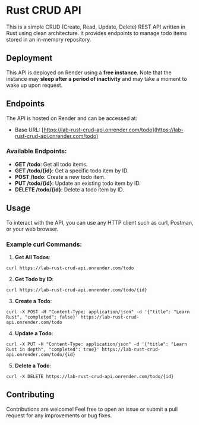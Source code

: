 # Rust CRUD API

This is a simple CRUD (Create, Read, Update, Delete) REST API written in Rust using clean architecture. It provides endpoints to manage todo items stored in an in-memory repository.

## Deployment

This API is deployed on Render using a **free instance**. Note that the instance may **sleep after a period of inactivity** and may take a moment to wake up upon request.

## Endpoints

The API is hosted on Render and can be accessed at:

- Base URL: [https://lab-rust-crud-api.onrender.com/todo](https://lab-rust-crud-api.onrender.com/todo)

### Available Endpoints:

- **GET /todo**: Get all todo items.
- **GET /todo/{id}**: Get a specific todo item by ID.
- **POST /todo**: Create a new todo item.
- **PUT /todo/{id}**: Update an existing todo item by ID.
- **DELETE /todo/{id}**: Delete a todo item by ID.

## Usage

To interact with the API, you can use any HTTP client such as curl, Postman, or your web browser.

### Example curl Commands:

1. **Get All Todos**:
```shell
curl https://lab-rust-crud-api.onrender.com/todo
```


2. **Get Todo by ID**:
```shell
curl https://lab-rust-crud-api.onrender.com/todo/{id}
```

3. **Create a Todo**:
```shell
curl -X POST -H "Content-Type: application/json" -d '{"title": "Learn Rust", "completed": false}' https://lab-rust-crud-api.onrender.com/todo
```

4. **Update a Todo**:
```shell
curl -X PUT -H "Content-Type: application/json" -d '{"title": "Learn Rust in depth", "completed": true}' https://lab-rust-crud-api.onrender.com/todo/{id}
```

5. **Delete a Todo**:
```shell
curl -X DELETE https://lab-rust-crud-api.onrender.com/todo/{id}
```

## Contributing

Contributions are welcome! Feel free to open an issue or submit a pull request for any improvements or bug fixes.
